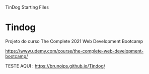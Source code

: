 TinDog Starting Files
# Tindog

Projeto do curso The Complete 2021 Web Development Bootcamp

https://www.udemy.com/course/the-complete-web-development-bootcamp/


TESTE AQUI : https://brunoips.github.io/Tindog/
